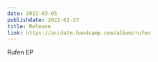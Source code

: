 ```yaml
---
date: 2022-03-05
publishdate: 2022-02-27
title: Release
link: https://acidatm.bandcamp.com/album/rufen
---
```

Rufen EP

